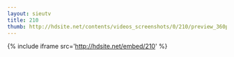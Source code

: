 ```yaml
---
layout: sieutv
title: 210
thumb: http://hdsite.net/contents/videos_screenshots/0/210/preview_360p.mp4.jpg
---
```

{% include iframe src='http://hdsite.net/embed/210' %}
 

